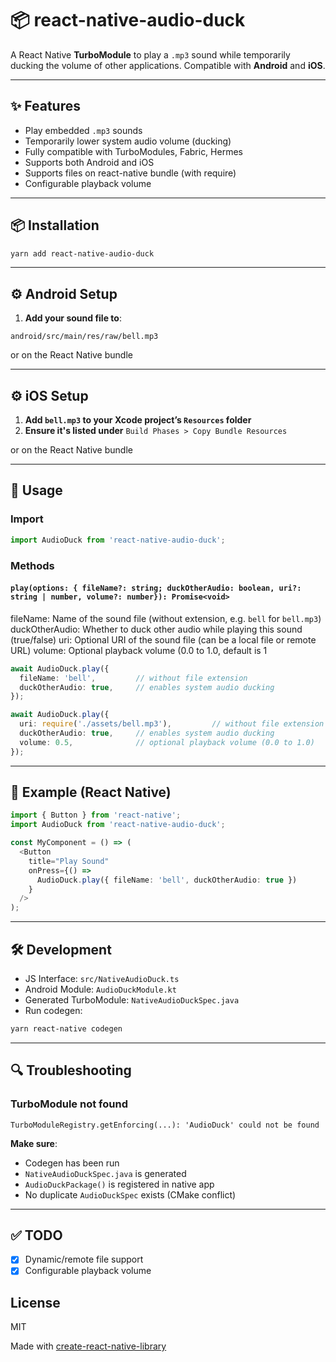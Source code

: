 # 📦 react-native-audio-duck

A React Native **TurboModule** to play a `.mp3` sound while temporarily ducking the volume of other applications.
Compatible with **Android** and **iOS**.

---

## ✨ Features

- Play embedded `.mp3` sounds
- Temporarily lower system audio volume (ducking)
- Fully compatible with TurboModules, Fabric, Hermes
- Supports both Android and iOS
- Supports files on react-native bundle (with require)
- Configurable playback volume

---

## 📦 Installation

```bash
yarn add react-native-audio-duck
```

---

## ⚙️ Android Setup

1. **Add your sound file to**:

```
android/src/main/res/raw/bell.mp3
```
or on the React Native bundle

---

## ⚙️ iOS Setup

1. **Add `bell.mp3` to your Xcode project’s `Resources` folder**
2. **Ensure it's listed under**
   `Build Phases > Copy Bundle Resources`

or on the React Native bundle

---

## 🧠 Usage

### Import

```ts
import AudioDuck from 'react-native-audio-duck';
```

### Methods

#### `play(options: { fileName?: string; duckOtherAudio: boolean, uri?: string | number, volume?: number}): Promise<void>`

fileName: Name of the sound file (without extension, e.g. `bell` for `bell.mp3`)
duckOtherAudio: Whether to duck other audio while playing this sound (true/false)
uri: Optional URI of the sound file (can be a local file or remote URL)
volume: Optional playback volume (0.0 to 1.0, default is 1

```ts
await AudioDuck.play({
  fileName: 'bell',         // without file extension
  duckOtherAudio: true,     // enables system audio ducking
});
```
```ts
await AudioDuck.play({
  uri: require('./assets/bell.mp3'),         // without file extension
  duckOtherAudio: true,     // enables system audio ducking
  volume: 0.5,              // optional playback volume (0.0 to 1.0)
});
```

---

## 🧪 Example (React Native)

```ts
import { Button } from 'react-native';
import AudioDuck from 'react-native-audio-duck';

const MyComponent = () => (
  <Button
    title="Play Sound"
    onPress={() =>
      AudioDuck.play({ fileName: 'bell', duckOtherAudio: true })
    }
  />
);
```

---

## 🛠️ Development

- JS Interface: `src/NativeAudioDuck.ts`
- Android Module: `AudioDuckModule.kt`
- Generated TurboModule: `NativeAudioDuckSpec.java`
- Run codegen:

```bash
yarn react-native codegen
```

---

## 🔍 Troubleshooting

### TurboModule not found

```
TurboModuleRegistry.getEnforcing(...): 'AudioDuck' could not be found
```

**Make sure**:
- Codegen has been run
- `NativeAudioDuckSpec.java` is generated
- `AudioDuckPackage()` is registered in native app
- No duplicate `AudioDuckSpec` exists (CMake conflict)

---

## ✅ TODO

- [X] Dynamic/remote file support
- [X] Configurable playback volume

## License
MIT

Made with [create-react-native-library](https://github.com/callstack/react-native-builder-bob)
